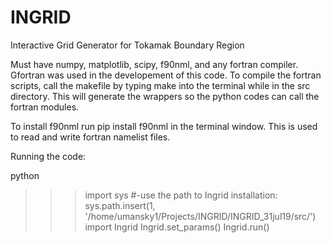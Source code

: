 # INGRID
Interactive Grid Generator for Tokamak Boundary Region

Must have numpy, matplotlib, scipy, f90nml, and any fortran compiler. Gfortran
was used in the developement of this code.  To compile the fortran
scripts, call the makefile by typing make into the terminal while in
the src directory. This will generate the wrappers so the python codes
can call the fortran modules.

To install f90nml run
pip install f90nml
in the terminal window. This is used to read and write fortran namelist files.

Running the code:

python
>>> import sys
>>> #-use the path to Ingrid installation:
>>> sys.path.insert(1, '/home/umansky1/Projects/INGRID/INGRID_31jul19/src/')
>>> import Ingrid
>>>Ingrid.set_params()
>>> Ingrid.run()

